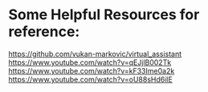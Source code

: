 
# Some Helpful Resources for reference:


 https://github.com/vukan-markovic/virtual_assistant
 https://www.youtube.com/watch?v=qEJjlB002Tk
 https://www.youtube.com/watch?v=kF33Ime0a2k
 https://www.youtube.com/watch?v=oU88sHd6ilE